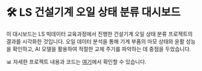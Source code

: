 # 🛠️ LS 건설기계 오일 상태 분류 대시보드

이 대시보드는 LS 빅데이터 교육과정에서 진행한 건설기계 오일 상태 분류 프로젝트의 결과를 시각화한 것입니다. 오일 데이터 분석을 통해 기계 부품의 마모 상태와 윤활 성능을 확인하고, AI 모델을 활용하여 적절한 교체 주기를 파악하는 데 중점을 두었습니다.

📊 자세한 프로젝트 내용과 코드는 [여기](https://github.com/helloju817/LS_Construction-machinery-oil-Classification)에서 확인할 수 있습니다.


